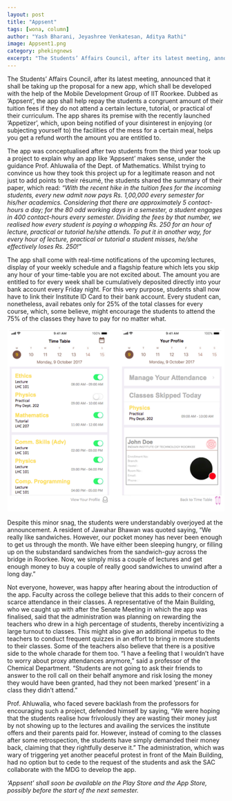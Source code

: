 ```yaml
---
layout: post
title: "Appsent"
tags: [wona, column]
author: "Yash Bharani, Jeyashree Venkatesan, Aditya Rathi"
image: Appsent1.png 
category: phekingnews
excerpt: "The Students’ Affairs Council, after its latest meeting, announced that it shall be taking up the proposal for a new app, which shall be developed with the help of the Mobile Development Group of IIT Roorkee."
---
```


The Students’ Affairs Council, after its latest meeting, announced that it shall be taking up the proposal for a new app, which shall be developed with the help of the Mobile Development Group of IIT Roorkee. Dubbed as ‘Appsent’, the app shall help repay the students a congruent amount of their tuition fees if they do not  attend a certain lecture, tutorial, or practical of their curriculum. The app shares its premise with the recently launched ‘Appetizer’, which, upon being notified of your disinterest in enjoying (or subjecting yourself to) the facilities of the mess for a certain meal, helps you get a refund worth the amount you are entitled to. 

The app was conceptualised after two students from the third year took up a project to explain why an app like ‘Appsent’ makes sense, under the guidance Prof. Ahluwalia of the Dept. of Mathematics. Whilst trying to convince us how they took this project up for a legitimate reason and not just to add points to their résumé, the students shared the summary of their paper, which read: _“With the recent hike in the tuition fees for the incoming students, every new admit now pays Rs. 1,00,000 every semester for his/her academics. Considering that there are approximately 5 contact-hours a day; for the 80 odd working days in a semester, a student engages in 400 contact-hours every semester. Dividing the fees by that number, we realised how every student is paying a whopping Rs. 250 for an hour of lecture, practical or tutorial he/she attends. To put it in another way, for every hour of lecture, practical or tutorial a student misses, he/she effectively loses Rs. 250!”_

The app shall come with real-time notifications of the upcoming lectures, display of your weekly schedule and a flagship feature which lets you skip any hour of your time-table you are not excited about. The amount you are entitled to for every week shall be cumulatively deposited directly into your bank account every Friday night. For this very purpose, students shall now have to link their Institute ID Card to their bank account. Every student can, nonetheless, avail rebates only for 25% of the total classes for every course, which, some believe, might encourage the students to attend the 75% of the classes they have to pay for no matter what. 

![Appsent](/images/posts/Appsent2.png)

Despite this minor snag, the students were understandably overjoyed at the announcement. A resident of Jawahar Bhawan was quoted saying, “We really like sandwiches. However, our pocket money has never been enough to get us through the month. We have either been sleeping hungry, or filling up on the substandard sandwiches from the sandwich-guy across the bridge in Roorkee. Now, we simply miss a couple of lectures and get enough money to buy a couple of really good sandwiches to unwind after a long day.” 

Not everyone, however, was happy after hearing about the introduction of the app. Faculty across the college believe that this adds to their concern of scarce attendance in their classes. A representative of the Main Building, who we caught up with after the Senate Meeting in which the app was finalised, said that the administration was planning on rewarding the teachers who drew in a high percentage of students, thereby incentivizing a large turnout to classes. This might also give an additional impetus to the teachers to conduct frequent quizzes in an effort to bring in more students to their classes. Some of the teachers also believe that there is a positive side to the whole charade for them too. “I have a feeling that I wouldn’t have to worry about proxy attendances anymore,” said a professor of the Chemical Department. “Students are not going to ask their friends to answer to the roll call on their behalf anymore and risk losing the money they would have been granted, had they not been marked ‘present’ in a class they didn’t attend.”

Prof. Ahluwalia, who faced severe backlash from the professors for encouraging such a project, defended himself by saying, “We were hoping that the students realise how frivolously they are wasting their money just by not showing up to the lectures and availing the services the institute offers and their parents paid for. However, instead of coming to the classes after some retrospection, the students have simply demanded their money back, claiming that they rightfully deserve it.” The administration, which was wary of triggering yet another peaceful protest in front of the Main Building, had no option but to cede to the request of the students and ask the SAC collaborate with the MDG to develop the app.

_‘Appsent’ shall soon be available on the Play Store and the App Store, possibly before the start of the next semester._
